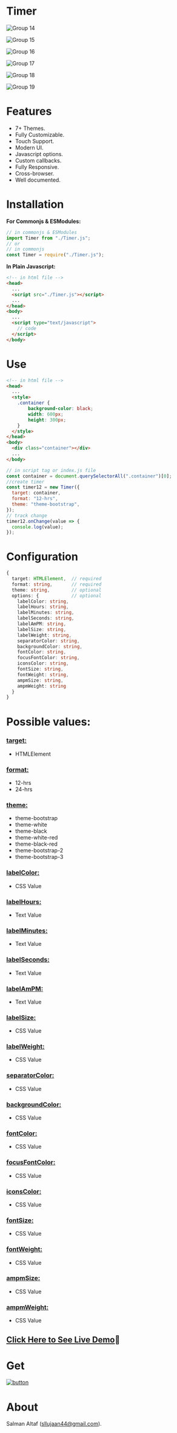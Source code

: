 # Timer

![Group 14](https://user-images.githubusercontent.com/31973579/150757360-90cca279-562f-45a8-980a-ddf4ffe844bf.png)

![Group 15](https://user-images.githubusercontent.com/31973579/150757450-cc52fd29-33f7-4e3c-812b-9a3584f43315.png)

![Group 16](https://user-images.githubusercontent.com/31973579/150757562-8810afda-2641-45d8-8c59-49091e7493aa.png)

![Group 17](https://user-images.githubusercontent.com/31973579/150757592-943e3cd0-c10e-428e-a52d-571766ff4dc3.png)

![Group 18](https://user-images.githubusercontent.com/31973579/150757607-43a5fdd2-f137-4913-bb20-a442909404bf.png)

![Group 19](https://user-images.githubusercontent.com/31973579/150757634-37822d97-b302-4286-8b60-b1a149c8ddaf.png)

# Features
- 7+ Themes.
- Fully Customizable.
- Touch Support.
- Modern UI.
- Javascript options.
- Custom callbacks.
- Fully Responsive.
- Cross-browser.
- Well documented.

# Installation

**For Commonjs & ESModules:**

```js
// in commonjs & ESModules
import Timer from "./Timer.js";
// or
// in commonjs
const Timer = require("./Timer.js");
```

**In Plain Javascript:**

```html
<!-- in html file -->
<head>
  ...
  <script src="./Timer.js"></script>
  ...
</head>
<body>
  ...
  <script type="text/javascript">
    // code
  </script>
</body>
```

# Use

```html
<!-- in html file -->
<head>
  ...
  <style>
    .container {
        background-color: black;
        width: 600px;
        height: 300px;
    }
  </style>
</head>
<body>
  <div class="container"></div>
  ...
</body>
```

```js
// in script tag or index.js file
const container = document.querySelectorAll(".container")[0];
//create timer
const timer12 = new Timer({
  target: container,
  format: "12-hrs",
  theme: "theme-bootstrap",
});
// track change
timer12.onChange(value => {
  console.log(value);
});
```

# Configuration

```typescript
{
  target: HTMLElement,  // required
  format: string,       // required
  theme: string,        // optional
  options: {            // optional
    labelColor: string,
    labelHours: string,
    labelMinutes: string,
    labelSeconds: string,
    labelAmPM: string,
    labelSize: string,
    labelWeight: string,
    separatorColor: string,
    backgroundColor: string,
    fontColor: string,
    focusFontColor: string,
    iconsColor: string,
    fontSize: string,
    fontWeight: string,
    ampmSize: string,
    ampmWeight: string
  }
}
```

# Possible values:
### [target:](#configuration)
- HTMLElement
### [format:](#configuration)
- 12-hrs
- 24-hrs
### [theme:](#configuration)
- theme-bootstrap
- theme-white
- theme-black
- theme-white-red
- theme-black-red
- theme-bootstrap-2
- theme-bootstrap-3
### [labelColor:](#configuration)
- CSS Value
### [labelHours:](#configuration)
- Text Value
### [labelMinutes:](#configuration)
- Text Value
### [labelSeconds:](#configuration)
- Text Value
### [labelAmPM:](#configuration)
- Text Value
### [labelSize:](#configuration)
- CSS Value
### [labelWeight:](#configuration)
- CSS Value
### [separatorColor:](#configuration)
- CSS Value
### [backgroundColor:](#configuration)
- CSS Value
### [fontColor:](#configuration)
- CSS Value
### [focusFontColor:](#configuration)
- CSS Value
### [iconsColor:](#configuration)
- CSS Value
### [fontSize:](#configuration)
- CSS Value
### [fontWeight:](#configuration)
- CSS Value
### [ampmSize:](#configuration)
- CSS Value
### [ampmWeight:](#configuration)
- CSS Value

## [Click Here to See Live Demo](https://sllujaan.github.io/Timer22/)🚀

# Get

[![button](https://user-images.githubusercontent.com/31973579/147866642-b3697624-ff2f-4e87-a829-bf2cc9473a66.png)](https://github.com/sllujaan/TS)

# About

Salman Altaf (sllujaan44@gmail.com).
